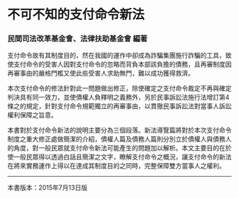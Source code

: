 # 不可不知的支付命令新法
### 民間司法改革基金會、法律扶助基金會 編著

支付命令故有其制度目的，然在我國的運作中卻成為詐騙集團施行詐騙的工具，致使支付命令的受害人因對支付命令的忽略而背負本部該負擔的債務，且再審制度因再審事由的嚴格門檻又使此些受害人求助無門，難以成功獲得救濟。

本次支付命令的修法針對此一問題做出修正，除使確定之支付命令裁定不再與確定判決具有同一效力，並使債權人負釋明之義務外，另於民事訴訟法施行法增訂第4條之的規定，針對支付命令規範獨立的再審事由，以貫徹民事訴訟法對當事人訴訟權利保障之旨意。

本書對於支付命令新法的說明主要分為三個段落。新法導覽篇將對於本次支付命令制度之重大修正處做簡潔的介紹，債權人篇及債務人篇則分別立於債權人與債務人的角度，對一般民眾就支付命令新法可能產生的問題加以解析。本文主要目的在於使一般民眾得以透過白話且簡潔之文字，瞭解支付命令之概況，讓支付命令的新法在將來實務運作上得以在達成其制度目的之同時，完整保障雙方當事人之權利。

---

本書版本：2015年7月13日版
